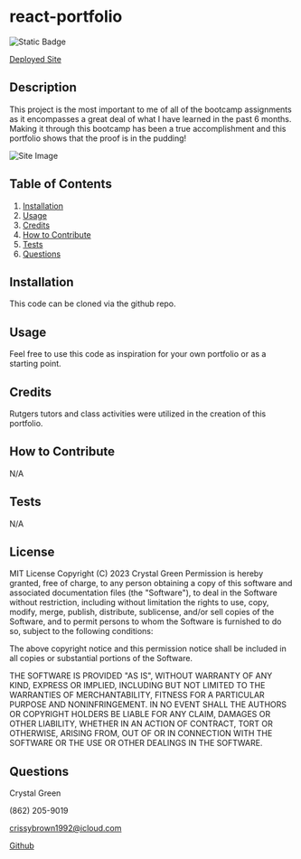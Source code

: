 # react-portfolio
![Static Badge](https://img.shields.io/badge/License-MIT-green)

[Deployed Site](https://rocky-depths-34530-478c76eea61a.herokuapp.com/)

## Description
This project is the most important to me of all of the bootcamp assignments as it encompasses a great deal of what I have learned in the past 6 months.  Making it through this bootcamp has been a true accomplishment and this portfolio shows that the proof is in the pudding!

![Site Image](./src/images/siteimage.png)

## Table of Contents

1. [Installation](#installation)
2. [Usage](#usage)
3. [Credits](#credits)
4. [How to Contribute](#how-to-contribute)
5. [Tests](#tests)
6. [Questions](#questions)

## Installation
This code can be cloned via the github repo.  

## Usage
Feel free to use this code as inspiration for your own portfolio or as a starting point.

## Credits
Rutgers tutors and class activities were utilized in the creation of this portfolio.

## How to Contribute
N/A

## Tests
N/A

## License
MIT License
        Copyright (C) 2023 Crystal Green
        Permission is hereby granted, free of charge, to any person obtaining a copy
of this software and associated documentation files (the "Software"), to deal
in the Software without restriction, including without limitation the rights
to use, copy, modify, merge, publish, distribute, sublicense, and/or sell
copies of the Software, and to permit persons to whom the Software is
furnished to do so, subject to the following conditions:

The above copyright notice and this permission notice shall be included in all
copies or substantial portions of the Software.

THE SOFTWARE IS PROVIDED "AS IS", WITHOUT WARRANTY OF ANY KIND, EXPRESS OR
IMPLIED, INCLUDING BUT NOT LIMITED TO THE WARRANTIES OF MERCHANTABILITY,
FITNESS FOR A PARTICULAR PURPOSE AND NONINFRINGEMENT. IN NO EVENT SHALL THE
AUTHORS OR COPYRIGHT HOLDERS BE LIABLE FOR ANY CLAIM, DAMAGES OR OTHER
LIABILITY, WHETHER IN AN ACTION OF CONTRACT, TORT OR OTHERWISE, ARISING FROM,
OUT OF OR IN CONNECTION WITH THE SOFTWARE OR THE USE OR OTHER DEALINGS IN THE
SOFTWARE. 

## Questions
Crystal Green

(862) 205-9019

crissybrown1992@icloud.com

[Github](https://github.com/crissyg923)